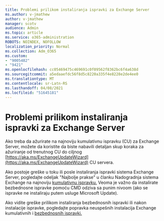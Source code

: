 ```yaml
---
title: Problemi prilikom instaliranja ispravki za Exchange Server
ms.author: v-jmathew
author: v-jmathew
manager: scotv
audience: Admin
ms.topic: article
ms.service: o365-administration
ROBOTS: NOINDEX, NOFOLLOW
localization_priority: Normal
ms.collection: Adm_O365
ms.custom:
- "9005482"
- "9421"
ms.openlocfilehash: cc05469475c469691c0f09562f8362bc6f4a638d
ms.sourcegitcommit: a5edaaefdc56f8d5c8220a335f4e8228e2de4ee0
ms.translationtype: MT
ms.contentlocale: sr-Latn-RS
ms.lasthandoff: 04/08/2021
ms.locfileid: "51645181"
---
```

# <a name="issues-when-installing-exchange-server-updates"></a>Problemi prilikom instaliranja ispravki za Exchange Server

Ako treba da ažurirate na najnoviju kumulativnu ispravku (CU) za Exchange Server, možete da koristite da biste nabavili detaljan skup koraka za ažuriranje od trenutnog CU do ciljnog [https://aka.ms/ExchangeUpdateWizard](https://aka.ms/ExchangeUpdateWizard) CU servera.

Ako postoje greške u toku ili posle instaliranja ispravki sistema Exchange Server, pogledajte odeljak "Najbolje prakse" u članku Nadogradnja sistema Exchange na najnoviju [kumulativnu ispravku.](https://docs.microsoft.com/Exchange/plan-and-deploy/install-cumulative-updates) Veoma je važno da instalirate bezbednosne ispravke pomoću CMD odziva sa punim nivoom (ako se ispravke ne instaliraju putem usluge Microsoft Update).

Ako vidite greške prilikom instaliranja bezbednosnih ispravki ili nakon instalacije ispravke, pogledajte popravka neuspešnih instalacija Exchange kumulativnih i [bezbednosnih ispravki.](https://aka.ms/exupdatefaq)
